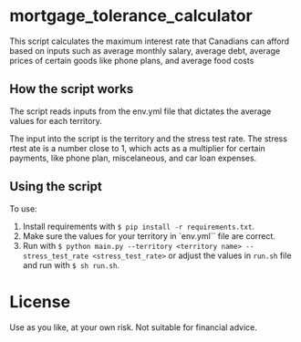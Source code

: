 # mortgage_tolerance_calculator
This script calculates the maximum interest rate that Canadians can afford based on inputs such as average monthly salary, average debt, average prices of certain goods like phone plans, and average food costs

## How the script works

The script reads inputs from the env.yml file that dictates the average values for each territory.

The input into the script is the territory and the stress test rate. The stress rtest ate is a number close to 1, which acts as a multiplier for certain payments, like phone plan, miscelaneous, and car loan expenses.

## Using the script

To use:
1. Install requirements with `$ pip install -r requirements.txt`.
2. Make sure the values for your territory in `env.yml`` file are correct.
3. Run with `$ python main.py --territory <territory name> --stress_test_rate <stress_test_rate>` or adjust the values in `run.sh` file and run with `$ sh run.sh`.

# License

Use as you like, at your own risk. Not suitable for financial advice. 